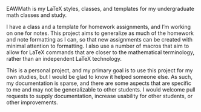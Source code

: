 EAWMath is my LaTeX styles, classes, and templates for my undergraduate math classes and study. 

I have a class and a template for homework assignments, and I’m working on one for notes. This project aims to generalize as much of the homework and note formatting as I can, so that new assignments can be created with minimal attention to formatting. I also use a number of macros that aim to allow for LaTeX commands that are closer to the mathematical terminology, rather than an independent LaTeX technology.

This is a personal project, and my primary goal is to use this project for my own studies, but I would be glad to know it helped someone else. As such, my documentation is sparse, and there are some aspects that are specific to me and may not be generalizable to other students. I would welcome pull requests to supply documentation, increase usability for other students, or other improvements.

